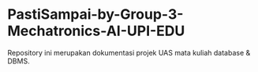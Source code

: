 # PastiSampai-by-Group-3-Mechatronics-AI-UPI-EDU
Repository ini merupakan dokumentasi projek UAS mata kuliah database &amp; DBMS.
